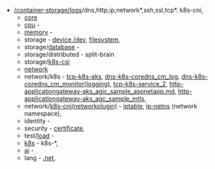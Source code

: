- [/container-storage/logs](/container-storage/logs)/dns,http,ip,network*,ssh,ssl,tcp*. k8s-cni,
  - [core](https://www.baeldung.com/cs/category/core-concepts)
  - [cpu](https://github.com/VijayRod/demo/blob/master/container-storage/logs/cpu.md) -
  - [memory](https://github.com/VijayRod/demo/blob/master/container-storage/logs/memory.md) -
  - storage - [device /dev](https://github.com/VijayRod/demo/blob/master/container-storage/logs/k8s-pv_mount.md#k8s-pvmountdebugscsidevice), [filesystem](https://github.com/VijayRod/demo/blob/master/container-storage/logs/k8s-pv_mount.md#k8s-pvmountdebugscsidevicetypediskfilesystem),
  - storage/[database](https://github.com/VijayRod/demo/blob/master/container-storage/logs/db(database).md) -
  - storage/distributed - split-brain
  - storage/[k8s-csi](https://github.com/VijayRod/demo/blob/master/container-storage/logs/k8s-csi.md)
  - [network](https://github.com/VijayRod/demo/blob/master/container-storage/logs/network-os_linux.md)
  - network/k8s - [tcp-k8s-aks](/container-storage/logs/tcp-k8s-aks.md), [dns-k8s-coredns_cm_log](/container-storage/logs/dns-k8s-coredns_cm_log.md), [dns-k8s-coredns_cm_monitor(logging)](/container-storage/logs/dns-k8s-coredns_cm_monitor(logging).md), [tcp-k8s-service_2](/container-storage/logs/tcp-k8s-service_2.md), [http-applicationgateway-aks_agic_sample_aspnetapp.md](/container-storage/logs/http-applicationgateway-aks_agic_sample_aspnetapp.md), [http-applicationgateway-aks_agc_sample_mtls](/container-storage/logs/http-applicationgateway-aks_agc_sample_mtls.md),
  - network/[k8s-cni(networkplugin)](https://github.com/VijayRod/demo/blob/master/container-storage/logs/k8s-cni(networkplugin).md) - [iptable](https://github.com/VijayRod/demo/blob/master/container-storage/logs/ip-iptables.md), [ip-netns](https://github.com/VijayRod/demo/blob/master/container-storage/logs/ip-netns.md) (network namespace),
  - identity -
  - security - [certificate](https://github.com/VijayRod/demo/blob/master/container-storage/logs/k8s-csr-certificate.md), 
  - test/[load](https://github.com/VijayRod/demo/blob/master/container-storage/logs/http-test-load.md) - 
  - [k8s](https://github.com/VijayRod/demo/blob/master/container-storage/logs/k8s.md) - k8s-*,
  - [ai](https://github.com/VijayRod/demo/tree/master/ai) -
  - lang - [.net](https://github.com/VijayRod/demo/blob/master/container-storage/logs/lang-dotnet(.net).md),



